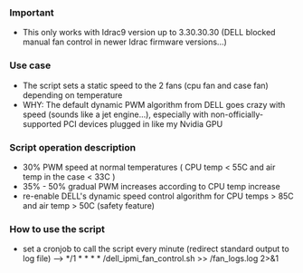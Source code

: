### Important
- This only works with Idrac9 version up to 3.30.30.30 (DELL blocked manual fan control in newer Idrac firmware versions...)

### Use case
- The script sets a static speed to the 2 fans (cpu fan and case fan) depending on temperature
- WHY: The default dynamic PWM algorithm from DELL goes crazy with speed (sounds like a jet engine...), especially with 
  non-officially-supported PCI devices plugged in like my Nvidia GPU 

### Script operation description
- 30% PWM speed at normal temperatures ( CPU temp < 55C and air temp in the case < 33C )
- 35% - 50% gradual PWM increases according to CPU temp increase 
- re-enable DELL's dynamic speed control algorithm for CPU temps > 85C and air temp > 50C (safety feature)

### How to use the script
- set a cronjob to call the script every minute (redirect standard output to log file)
  --> */1 * * * * /dell_ipmi_fan_control.sh >> /fan_logs.log 2>&1
